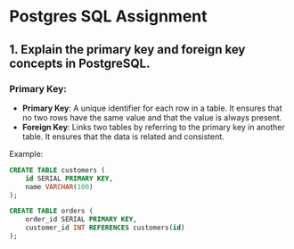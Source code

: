 # Postgres SQL Assignment

## 1. Explain the primary key and foreign key concepts in PostgreSQL.

### Primary Key:

- **Primary Key**: A unique identifier for each row in a table. It ensures that no two rows have the same value and that the value is always present.
- **Foreign Key**: Links two tables by referring to the primary key in another table. It ensures that the data is related and consistent.

Example:

```sql
CREATE TABLE customers (
    id SERIAL PRIMARY KEY,
    name VARCHAR(100)
);

CREATE TABLE orders (
    order_id SERIAL PRIMARY KEY,
    customer_id INT REFERENCES customers(id)
);
```
